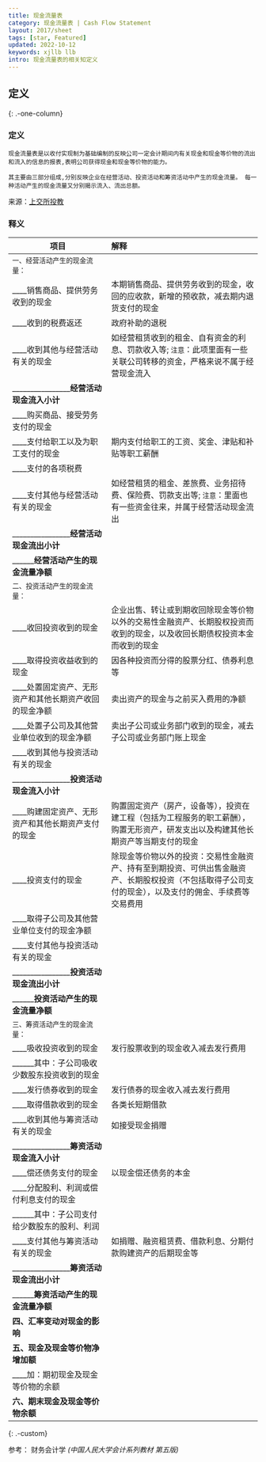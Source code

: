 ```yaml
---
title: 现金流量表
category: 现金流量表 | Cash Flow Statement
layout: 2017/sheet
tags: [star, Featured]
updated: 2022-10-12
keywords: xjllb llb
intro: 现金流量表的相关知定义
---
```



## 定义
{: .-one-column}

### 定义
```
现金流量表是以收付实现制为基础编制的反映公司一定会计期间内有关现金和现金等价物的流出和流入的信息的报表,表明公司获得现金和现金等价物的能力。 

其主要由三部分组成,分别反映企业在经营活动、投资活动和筹资活动中产生的现金流量。 每一种活动产生的现金流量又分别揭示流入、流出总额。
```
来源：[上交所投教](http://www.csrc.gov.cn/ningxia/c105510/c4487098/content.shtml)


### 释义

**项目**                                            |**解释**
----------------------------------------------------|:----------------------------------------------------
`一、经营活动产生的现金流量：`                    | 
____销售商品、提供劳务收到的现金                      |本期销售商品、提供劳务收到的现金，收回的应收款，新增的预收款，减去期内退货支付的现金
____收到的税费返还                                   |政府补助的退税
____收到其他与经营活动有关的现金                      |如经营租赁收到的租金、自有资金的利息、罚款收入等; `注意`：此项里面有一些关联公司转移的资金，严格来说不属于经营现金流入
________________**经营活动现金流入小计**| 
____购买商品、接受劳务支付的现金                      | 
____支付给职工以及为职工支付的现金                    |期内支付给职工的工资、奖金、津贴和补贴等职工薪酬
____支付的各项税费| 
____支付其他与经营活动有关的现金                      |如经营租赁的租金、差旅费、业务招待费、保险费、罚款支出等; `注意`：里面也有一些资金往来，并属于经营活动现金流出
________________**经营活动现金流出小计**| 
______**经营活动产生的现金流量净额**| 
`二、投资活动产生的现金流量：`                    |
____收回投资收到的现金                               |企业出售、转让或到期收回除现金等价物以外的交易性金融资产、长期股权投资而收到的现金，以及收回长期债权投资本金而收到的现金
____取得投资收益收到的现金                           |因各种投资而分得的股票分红、债券利息等
____处置固定资产、无形资产和其他长期资产收回的现金净额  |卖出资产的现金与之前买入费用的净额
____处置子公司及其他营业单位收到的现金净额             |卖出子公司或业务部门收到的现金，减去子公司或业务部门账上现金
____收到其他与投资活动有关的现金| 
________________**投资活动现金流入小计**| 
____购建固定资产、无形资产和其他长期资产支付的现金      |购置固定资产（房产，设备等），投资在建工程（包括为工程服务的职工薪酬），购置无形资产，研发支出以及构建其他长期资产等当期支付的现金
____投资支付的现金                                   |除现金等价物以外的投资：交易性金融资产、持有至到期投资、可供出售金融资产、长期股权投资（不包括取得子公司支付的现金），以及支付的佣金、手续费等交易费用
____取得子公司及其他营业单位支付的现金净额| 
____支付其他与投资活动有关的现金| 
________________**投资活动现金流出小计**| 
______**投资活动产生的现金流量净额**| 
`三、筹资活动产生的现金流量：`                   | 
____吸收投资收到的现金                             |发行股票收到的现金收入减去发行费用
______其中：子公司吸收少数股东投资收到的现金         | 
____发行债券收到的现金                             |发行债券的现金收入减去发行费用
____取得借款收到的现金                             |各类长短期借款
____收到其他与筹资活动有关的现金                    |如接受现金捐赠
________________**筹资活动现金流入小计**| 
____偿还债务支付的现金                             |以现金偿还债务的本金 
____分配股利、利润或偿付利息支付的现金              | 
______其中：子公司支付给少数股东的股利、利润| 
____支付其他与筹资活动有关的现金                    |如捐赠、融资租赁费、借款利息、分期付款购建资产的后期现金等 
________________**筹资活动现金流出小计**| 
______**筹资活动产生的现金流量净额**| 
**四、汇率变动对现金的影响**| 
**五、现金及现金等价物净增加额**| 
____加：期初现金及现金等价物的余额| 
**六、期末现金及现金等价物余额**| 
{: .-custom}

参考： 财务会计学 _(中国人民大学会计系列教材 第五版)_
